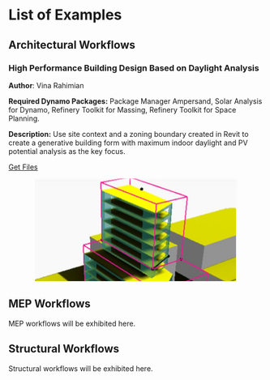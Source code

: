 # List of Examples

## Architectural Workflows

### High Performance Building Design Based on Daylight Analysis

**Author**: Vina Rahimian

**Required Dynamo Packages:** Package Manager Ampersand, Solar Analysis for Dynamo, Refinery Toolkit for Massing, Refinery Toolkit for Space Planning.

**Description:** Use site context and a zoning boundary created in Revit to create a generative building form with maximum indoor daylight and PV potential analysis as the key focus. 

[Get Files](../../) 

<p align="center">
  <img src="04-06-00_Example-files/RAH_ThreeSolidTowerSolarAnalysis/RAH_ThreeSolidTowerSolarAnalysis.png">
</p>

## MEP Workflows

MEP workflows will be exhibited here.

## Structural Workflows

Structural workflows will be exhibited here.
